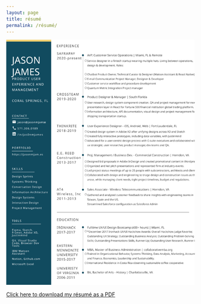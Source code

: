 ```yaml
---
layout: page
title: résumé
permalink: /résumé/
---
```


<!-- ![PNG image of Résumé](assets/resume/jjames_resume_2021-06.png) -->

![SVG image of Résumé](/assets/resume/jjames_resume_2021-06.svg)

[Click here to download my résumé as a PDF](assets/resume/jjames_resume_2021-06.pdf)
